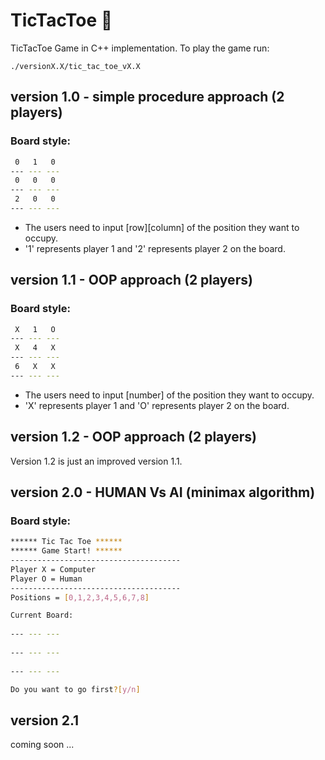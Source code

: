 # TicTacToe :game_die:
TicTacToe Game in C++ implementation.
To play the game run:
```
./versionX.X/tic_tac_toe_vX.X
```
## version 1.0 - simple procedure approach (2 players)

### Board style:
```bash
 0   1   0
--- --- ---
 0   0   0
--- --- ---
 2   0   0
--- --- ---

```
- The users need to input [row][column] of the position they want to occupy. 
- '1' represents player 1 and '2' represents player 2 on the board.

## version 1.1 - OOP approach (2 players)

### Board style:
```bash
 X   1   O
--- --- ---
 X   4   X
--- --- ---
 6   X   X
--- --- ---

```
- The users need to input [number] of the position they want to occupy. 
- 'X' represents player 1 and 'O' represents player 2 on the board.

## version 1.2 - OOP approach (2 players)
Version 1.2 is just an improved version 1.1.

## version 2.0 - HUMAN Vs AI (minimax algorithm)

### Board style:
```bash
****** Tic Tac Toe ****** 
****** Game Start! ******
--------------------------------------
Player X = Computer 
Player O = Human 
--------------------------------------
Positions = [0,1,2,3,4,5,6,7,8]

Current Board:
            
--- --- ---
            
--- --- ---
            
--- --- ---

Do you want to go first?[y/n] 
```

## version 2.1
coming soon ...
